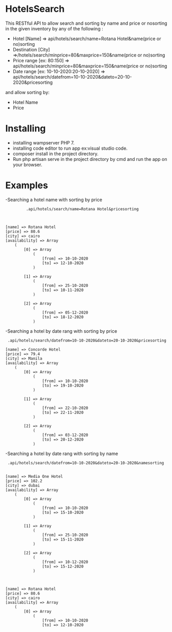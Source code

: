 # HotelsSearch

This RESTful API to allow search and sorting by name and price or nosorting  in the given inventory by any of the following :

 - Hotel [Name] => api/hotels/search/name=Rotana Hotel&name(price or no)sorting
 - Destination [City] =>/hotels/search/minprice=80&maxprice=150&name(price or no)sorting
 - Price range [ex: $80:$150] => api/hotels/search/minprice=80&maxprice=150&name(price or no)sorting
 - Date range [ex: 10-10-2020:20-10-2020] => api/hotels/search/datefrom=10-10-2020&dateto=20-10-2020&pricesorting


and allow sorting by:

- Hotel Name 
- Price

# Installing


 - installing wampserver PHP 7.
 - installing code editor to run app ex:visual studio code.
 - composer install in the project directory.
 - Run php artisan serve in the project directory by cmd and run the app on your browser.
 
# Examples

-Searching a hotel name with sorting by price 
   
             .api/hotels/search/name=Rotana Hotel&pricesorting
            
     

    [name] => Rotana Hotel
    [price] => 80.6
    [city] => cairo
    [availability] => Array
        (
            [0] => Array
                (
                    [from] => 10-10-2020
                    [to] => 12-10-2020
                )

            [1] => Array
                (
                    [from] => 25-10-2020
                    [to] => 10-11-2020
                )

            [2] => Array
                (
                    [from] => 05-12-2020
                    [to] => 18-12-2020
                )

  -Searching a hotel by date rang with sorting by price 
     
     .api/hotels/search/datefrom=10-10-2020&dateto=20-10-2020&pricesorting
   
    [name] => Concorde Hotel
    [price] => 79.4
    [city] => Manila
    [availability] => Array
        (
            [0] => Array
                (
                    [from] => 10-10-2020
                    [to] => 19-10-2020
                )

            [1] => Array
                (
                    [from] => 22-10-2020
                    [to] => 22-11-2020
                )

            [2] => Array
                (
                    [from] => 03-12-2020
                    [to] => 20-12-2020
                )
                
                
                

        
        
   -Searching a hotel by date rang with sorting by name 
     
     .api/hotels/search/datefrom=10-10-2020&dateto=20-10-2020&namesorting
          
                      
    [name] => Media One Hotel
    [price] => 102.2
    [city] => dubai
    [availability] => Array
        (
            [0] => Array
                (
                    [from] => 10-10-2020
                    [to] => 15-10-2020
                )

            [1] => Array
                (
                    [from] => 25-10-2020
                    [to] => 15-11-2020
                )

            [2] => Array
                (
                    [from] => 10-12-2020
                    [to] => 15-12-2020
                )

 

    [name] => Rotana Hotel
    [price] => 80.6
    [city] => cairo
    [availability] => Array
        (
            [0] => Array
                (
                    [from] => 10-10-2020
                    [to] => 12-10-2020


             
